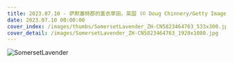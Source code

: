 ```yaml
---
title: 2023.07.10 - 萨默塞特郡的薰衣草田，英国 (© Doug Chinnery/Getty Images)
date: 2023.07.10 00:00:00
cover_index: /images/thumbs/SomersetLavender_ZH-CN5823464763_533x300.jpg
cover_detail: /images/SomersetLavender_ZH-CN5823464763_1920x1080.jpg
---
```


![SomersetLavender](/images/SomersetLavender_ZH-CN5823464763_1920x1080.jpg)
